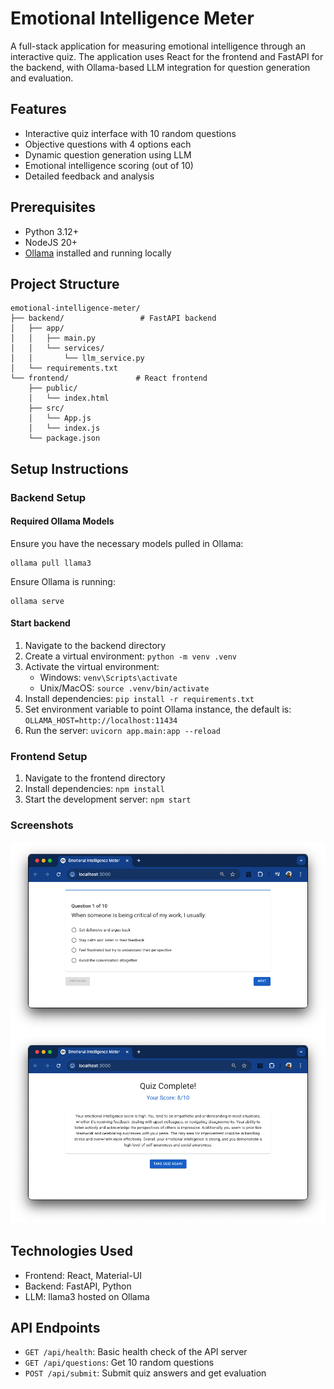 # Emotional Intelligence Meter

A full-stack application for measuring emotional intelligence through an interactive quiz. The application uses React for the frontend and FastAPI for the backend, with Ollama-based LLM integration for question generation and evaluation.

## Features

- Interactive quiz interface with 10 random questions
- Objective questions with 4 options each
- Dynamic question generation using LLM
- Emotional intelligence scoring (out of 10)
- Detailed feedback and analysis

## Prerequisites

- Python 3.12+
- NodeJS 20+
- [Ollama](https://ollama.com/) installed and running locally

## Project Structure

```
emotional-intelligence-meter/
├── backend/                 # FastAPI backend
│   ├── app/
│   │   ├── main.py
│   │   └── services/
│   │       └── llm_service.py
│   └── requirements.txt
└── frontend/               # React frontend
    ├── public/
    │   └── index.html
    ├── src/
    │   └── App.js
    │   └── index.js
    └── package.json
```

## Setup Instructions

### Backend Setup

#### Required Ollama Models

Ensure you have the necessary models pulled in Ollama:
```
ollama pull llama3
```

Ensure Ollama is running:
```
ollama serve
```

#### Start backend

1. Navigate to the backend directory
2. Create a virtual environment: `python -m venv .venv`
3. Activate the virtual environment:
   - Windows: `venv\Scripts\activate`
   - Unix/MacOS: `source .venv/bin/activate`
4. Install dependencies: `pip install -r requirements.txt`
5. Set environment variable to point Ollama instance, the default is: `OLLAMA_HOST=http://localhost:11434`
6. Run the server: `uvicorn app.main:app --reload`

### Frontend Setup

1. Navigate to the frontend directory
2. Install dependencies: `npm install`
3. Start the development server: `npm start`

### Screenshots
![Quiz Interface](screenshot-1.png)
![Quiz Interface](screenshot-2.png)


## Technologies Used

- Frontend: React, Material-UI
- Backend: FastAPI, Python
- LLM: llama3 hosted on Ollama


## API Endpoints

- `GET /api/health`: Basic health check of the API server
- `GET /api/questions`: Get 10 random questions
- `POST /api/submit`: Submit quiz answers and get evaluation

